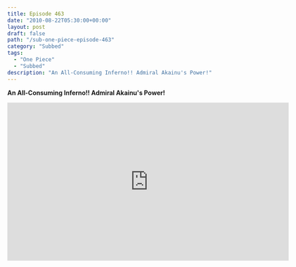 ```yaml
---
title: Episode 463
date: "2010-08-22T05:30:00+00:00"
layout: post
draft: false
path: "/sub-one-piece-episode-463"
category: "Subbed"
tags:
  - "One Piece"
  - "Subbed"
description: "An All-Consuming Inferno!! Admiral Akainu's Power!"
---
```


**An All-Consuming Inferno!! Admiral Akainu's Power!**

<iframe width="640" height="360" src="https://www.rapidvideo.com/e/G6FRPEUNQR" frameborder="0" marginwidth=0 marginheight=0 scrolling=no allowfullscreen></iframe>

